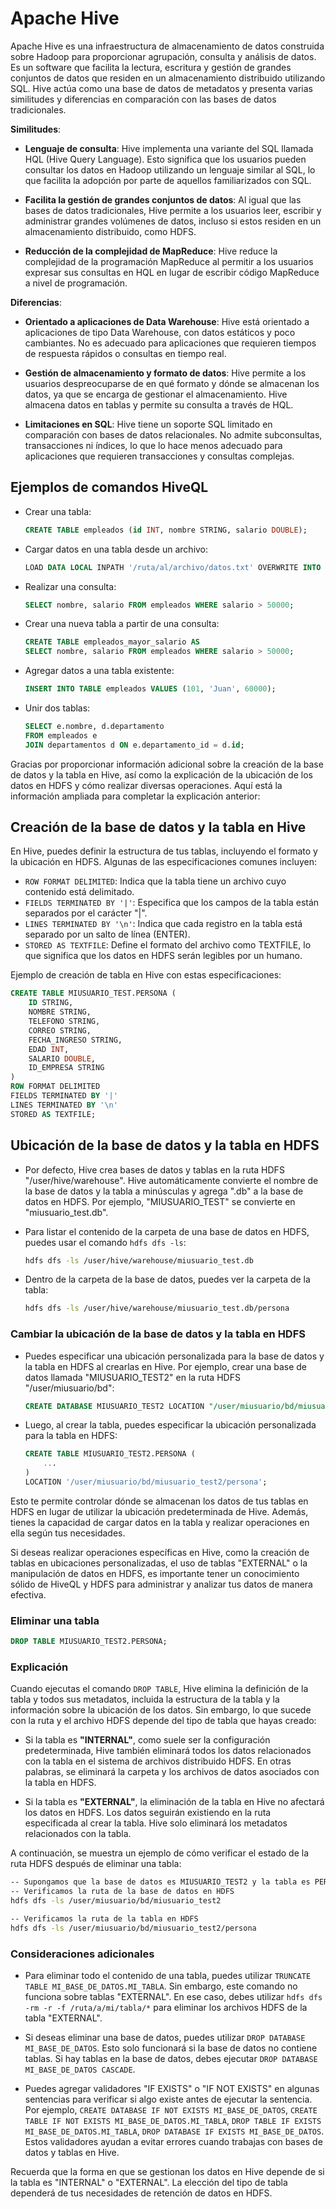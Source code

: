 # Apache Hive

Apache Hive es una infraestructura de almacenamiento de datos construida sobre Hadoop para proporcionar agrupación, consulta y análisis de datos. Es un software que facilita la lectura, escritura y gestión de grandes conjuntos de datos que residen en un almacenamiento distribuido utilizando SQL. Hive actúa como una base de datos de metadatos y presenta varias similitudes y diferencias en comparación con las bases de datos tradicionales.

**Similitudes**:

- **Lenguaje de consulta**: Hive implementa una variante del SQL llamada HQL (Hive Query Language). Esto significa que los usuarios pueden consultar los datos en Hadoop utilizando un lenguaje similar al SQL, lo que facilita la adopción por parte de aquellos familiarizados con SQL.

- **Facilita la gestión de grandes conjuntos de datos**: Al igual que las bases de datos tradicionales, Hive permite a los usuarios leer, escribir y administrar grandes volúmenes de datos, incluso si estos residen en un almacenamiento distribuido, como HDFS.

- **Reducción de la complejidad de MapReduce**: Hive reduce la complejidad de la programación MapReduce al permitir a los usuarios expresar sus consultas en HQL en lugar de escribir código MapReduce a nivel de programación.

**Diferencias**:

- **Orientado a aplicaciones de Data Warehouse**: Hive está orientado a aplicaciones de tipo Data Warehouse, con datos estáticos y poco cambiantes. No es adecuado para aplicaciones que requieren tiempos de respuesta rápidos o consultas en tiempo real.

- **Gestión de almacenamiento y formato de datos**: Hive permite a los usuarios despreocuparse de en qué formato y dónde se almacenan los datos, ya que se encarga de gestionar el almacenamiento. Hive almacena datos en tablas y permite su consulta a través de HQL.

- **Limitaciones en SQL**: Hive tiene un soporte SQL limitado en comparación con bases de datos relacionales. No admite subconsultas, transacciones ni índices, lo que lo hace menos adecuado para aplicaciones que requieren transacciones y consultas complejas.

## Ejemplos de comandos HiveQL

- Crear una tabla:

    ```sql
    CREATE TABLE empleados (id INT, nombre STRING, salario DOUBLE);
    ```

- Cargar datos en una tabla desde un archivo:

    ```sql
    LOAD DATA LOCAL INPATH '/ruta/al/archivo/datos.txt' OVERWRITE INTO TABLE empleados;
    ```

- Realizar una consulta:

    ```sql
    SELECT nombre, salario FROM empleados WHERE salario > 50000;
    ```

- Crear una nueva tabla a partir de una consulta:

    ```sql
    CREATE TABLE empleados_mayor_salario AS
    SELECT nombre, salario FROM empleados WHERE salario > 50000;
    ```

- Agregar datos a una tabla existente:

    ```sql
    INSERT INTO TABLE empleados VALUES (101, 'Juan', 60000);
    ```

- Unir dos tablas:

    ```sql
    SELECT e.nombre, d.departamento
    FROM empleados e
    JOIN departamentos d ON e.departamento_id = d.id;
    ```

Gracias por proporcionar información adicional sobre la creación de la base de datos y la tabla en Hive, así como la explicación de la ubicación de los datos en HDFS y cómo realizar diversas operaciones. Aquí está la información ampliada para completar la explicación anterior:

## Creación de la base de datos y la tabla en Hive

En Hive, puedes definir la estructura de tus tablas, incluyendo el formato y la ubicación en HDFS. Algunas de las especificaciones comunes incluyen:

   - `ROW FORMAT DELIMITED`: Indica que la tabla tiene un archivo cuyo contenido está delimitado.
   - `FIELDS TERMINATED BY '|'`: Especifica que los campos de la tabla están separados por el carácter "|".
   - `LINES TERMINATED BY '\n'`: Indica que cada registro en la tabla está separado por un salto de línea (ENTER).
   - `STORED AS TEXTFILE`: Define el formato del archivo como TEXTFILE, lo que significa que los datos en HDFS serán legibles por un humano.

Ejemplo de creación de tabla en Hive con estas especificaciones:

```sql
CREATE TABLE MIUSUARIO_TEST.PERSONA (
    ID STRING,
    NOMBRE STRING,
    TELEFONO STRING,
    CORREO STRING,
    FECHA_INGRESO STRING,
    EDAD INT,
    SALARIO DOUBLE,
    ID_EMPRESA STRING
)
ROW FORMAT DELIMITED
FIELDS TERMINATED BY '|'
LINES TERMINATED BY '\n'
STORED AS TEXTFILE;
```

## Ubicación de la base de datos y la tabla en HDFS

- Por defecto, Hive crea bases de datos y tablas en la ruta HDFS "/user/hive/warehouse". Hive automáticamente convierte el nombre de la base de datos y la tabla a minúsculas y agrega ".db" a la base de datos en HDFS. Por ejemplo, "MIUSUARIO_TEST" se convierte en "miusuario_test.db".
- Para listar el contenido de la carpeta de una base de datos en HDFS, puedes usar el comando `hdfs dfs -ls`:

  ```bash
  hdfs dfs -ls /user/hive/warehouse/miusuario_test.db
  ```

- Dentro de la carpeta de la base de datos, puedes ver la carpeta de la tabla:

  ```bash
  hdfs dfs -ls /user/hive/warehouse/miusuario_test.db/persona
  ```

### Cambiar la ubicación de la base de datos y la tabla en HDFS

- Puedes especificar una ubicación personalizada para la base de datos y la tabla en HDFS al crearlas en Hive. Por ejemplo, crear una base de datos llamada "MIUSUARIO_TEST2" en la ruta HDFS "/user/miusuario/bd":

  ```sql
  CREATE DATABASE MIUSUARIO_TEST2 LOCATION "/user/miusuario/bd/miusuario_test2";
  ```

- Luego, al crear la tabla, puedes especificar la ubicación personalizada para la tabla en HDFS:

  ```sql
  CREATE TABLE MIUSUARIO_TEST2.PERSONA (
      ...
  )
  LOCATION '/user/miusuario/bd/miusuario_test2/persona';
  ```

Esto te permite controlar dónde se almacenan los datos de tus tablas en HDFS en lugar de utilizar la ubicación predeterminada de Hive. Además, tienes la capacidad de cargar datos en la tabla y realizar operaciones en ella según tus necesidades.

Si deseas realizar operaciones específicas en Hive, como la creación de tablas en ubicaciones personalizadas, el uso de tablas "EXTERNAL" o la manipulación de datos en HDFS, es importante tener un conocimiento sólido de HiveQL y HDFS para administrar y analizar tus datos de manera efectiva.

### Eliminar una tabla

```sql
DROP TABLE MIUSUARIO_TEST2.PERSONA;
```

### Explicación

Cuando ejecutas el comando `DROP TABLE`, Hive elimina la definición de la tabla y todos sus metadatos, incluida la estructura de la tabla y la información sobre la ubicación de los datos. Sin embargo, lo que sucede con la ruta y el archivo HDFS depende del tipo de tabla que hayas creado:

- Si la tabla es **"INTERNAL"**, como suele ser la configuración predeterminada, Hive también eliminará todos los datos relacionados con la tabla en el sistema de archivos distribuido HDFS. En otras palabras, se eliminará la carpeta y los archivos de datos asociados con la tabla en HDFS.

- Si la tabla es **"EXTERNAL"**, la eliminación de la tabla en Hive no afectará los datos en HDFS. Los datos seguirán existiendo en la ruta especificada al crear la tabla. Hive solo eliminará los metadatos relacionados con la tabla.

A continuación, se muestra un ejemplo de cómo verificar el estado de la ruta HDFS después de eliminar una tabla:

```bash
-- Supongamos que la base de datos es MIUSUARIO_TEST2 y la tabla es PERSONA
-- Verificamos la ruta de la base de datos en HDFS
hdfs dfs -ls /user/miusuario/bd/miusuario_test2

-- Verificamos la ruta de la tabla en HDFS
hdfs dfs -ls /user/miusuario/bd/miusuario_test2/persona
```

### Consideraciones adicionales

- Para eliminar todo el contenido de una tabla, puedes utilizar `TRUNCATE TABLE MI_BASE_DE_DATOS.MI_TABLA`. Sin embargo, este comando no funciona sobre tablas "EXTERNAL". En ese caso, debes utilizar `hdfs dfs -rm -r -f /ruta/a/mi/tabla/*` para eliminar los archivos HDFS de la tabla "EXTERNAL".

- Si deseas eliminar una base de datos, puedes utilizar `DROP DATABASE MI_BASE_DE_DATOS`. Esto solo funcionará si la base de datos no contiene tablas. Si hay tablas en la base de datos, debes ejecutar `DROP DATABASE MI_BASE_DE_DATOS CASCADE`.

- Puedes agregar validadores "IF EXISTS" o "IF NOT EXISTS" en algunas sentencias para verificar si algo existe antes de ejecutar la sentencia. Por ejemplo, `CREATE DATABASE IF NOT EXISTS MI_BASE_DE_DATOS`, `CREATE TABLE IF NOT EXISTS MI_BASE_DE_DATOS.MI_TABLA`, `DROP TABLE IF EXISTS MI_BASE_DE_DATOS.MI_TABLA`, `DROP DATABASE IF EXISTS MI_BASE_DE_DATOS`. Estos validadores ayudan a evitar errores cuando trabajas con bases de datos y tablas en Hive.

Recuerda que la forma en que se gestionan los datos en Hive depende de si la tabla es "INTERNAL" o "EXTERNAL". La elección del tipo de tabla dependerá de tus necesidades de retención de datos en HDFS.